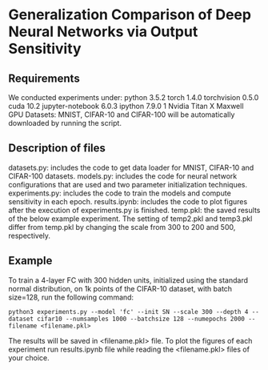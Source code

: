 # Generalization Comparison of Deep Neural Networks via Output Sensitivity

## Requirements
We conducted experiments under:
    python 3.5.2
    torch 1.4.0
    torchvision 0.5.0
    cuda 10.2
    jupyter-notebook 6.0.3
    ipython 7.9.0
    1 Nvidia Titan X Maxwell GPU
Datasets:
    MNIST, CIFAR-10 and CIFAR-100 will be automatically downloaded by running the script.
    
## Description of files
datasets.py: includes the code to get data loader for MNIST, CIFAR-10 and CIFAR-100 datasets.
models.py: includes the code for neural network configurations that are used and two parameter initialization techniques.
experiments.py: includes the code to train the models and compute sensitivity in each epoch.
results.ipynb: includes the code to plot figures after the execution of experiments.py is finished.
temp.pkl: the saved results of the below example experiment. The setting of temp2.pkl and temp3.pkl differ from temp.pkl by changing the scale from 300 to 200 and 500, respectively.

## Example 
To train a 4-layer FC with 300 hidden units, initialized using the standard normal distribution, on 1k points of the CIFAR-10 dataset, with batch size=128, run the following command: 
```
python3 experiments.py --model 'fc' --init SN --scale 300 --depth 4 --dataset cifar10 --numsamples 1000 --batchsize 128 --numepochs 2000 --filename <filename.pkl>
```
The results will be saved in <filename.pkl> file.
To plot the figures of each experiment run results.ipynb file while reading the <filename.pkl> files of your choice.